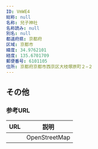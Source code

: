 ```yaml
---
ID: VmWE4
総称: null
名称: 兒子神社
名称読み: null
別名: null
都道府県: 京都府
区域: 京都市
緯度: 34.9762101
経度: 135.6701709
郵便番号: 6101105
住所: 京都府京都市西京区大枝塚原町２−２
---
```


## その他

### 参考URL

| URL | 説明          |
| --- | ------------- |
|     | OpenStreetMap |
